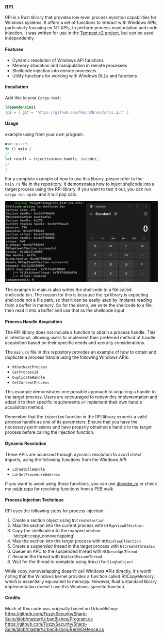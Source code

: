 ### RPI

RPI is a Rust library that provides low-level process injection capabilities for Windows systems. It offers a set of functions to interact with Windows APIs, particularly focusing on NT APIs, to perform process manipulation and code injection. It was written for use in the [Tempest c2 project](https://github.com/Teach2Breach/Tempest), but can be used independently.

#### Features

- Dynamic resolution of Windows API functions
- Memory allocation and manipulation in remote processes
- Shellcode injection into remote processes
- Utility functions for working with Windows DLLs and functions

#### Installation

Add this to your `Cargo.toml`:

```toml
[dependencies]
rpi = { git = "https://github.com/Teach2Breach/rpi.git" }
```

#### Usage
example using from your own program:
```rust
use rpi::*;
fn () main {
// 
let result = injection(new_handle, &scode);
//
}
```

For a complete example of how to use this library, please refer to the `main.rs` file in the repository. It demonstrates how to inject shellcode into a target process using the RPI library. If you want to test it out, you can run `cargo run <pid>` and it will pop calc. 

![Process Injection Diagram](2024-10-04_14-33.png)

The example in main.rs also writes the shellcode to a file called shellcode.bin. The reason for this is because the rpi library is expecting shellcode not a file path, so that it can be easily used by implants reading from a buffer in memory. So for the demo, we write the shellcode to a file, then read it into a buffer and use that as the shellcode input.

#### Process Handle Acquisition

The RPI library does not include a function to obtain a process handle. This is intentional, allowing users to implement their preferred method of handle acquisition based on their specific needs and security considerations.

The `main.rs` file in this repository provides an example of how to obtain and duplicate a process handle using the following Windows APIs:

- `NtGetNextProcess`
- `GetProcessId`
- `DuplicateHandle`
- `GetCurrentProcess`

This example demonstrates one possible approach to acquiring a handle to the target process. Users are encouraged to review this implementation and adapt it to their specific requirements or implement their own handle acquisition method.

Remember that the `injection` function in the RPI library expects a valid process handle as one of its parameters. Ensure that you have the necessary permissions and have properly obtained a handle to the target process before calling the injection function.

#### Dynamic Resolution

These APIs are accessed through dynamic resolution to avoid direct imports, using the following functions from the Windows API:

- `LdrGetDllHandle`
- `LdrGetProcedureAddress`

If you want to avoid using those functions, you can use [dinvoke_rs](https://github.com/Kudaes/DInvoke_rs) or check my [noldr repo](https://github.com/Teach2Breach/noldr) for resolving functions from a PEB walk.

#### Process Injection Technique

RPI uses the following steps for process injection:

1. Create a section object using `NtCreateSection`
2. Map the section into the current process with `NtMapViewOfSection`
3. Copy the shellcode into the mapped section 'std::ptr::copy_nonoverlapping'
4. Map the section into the target process with `NtMapViewOfSection`
5. Create a suspended thread in the target process with `NtCreateThreadEx`
6. Queue an APC to the suspended thread with `NtQueueApcThread`
7. Resume the thread with `NtAlertResumeThread`
8. Wait for the thread to complete using `NtWaitForSingleObject`

While copy_nonoverlapping doesn't call Windows APIs directly, it's worth noting that the Windows kernel provides a function called RtlCopyMemory, which is essentially equivalent to memcpy. However, Rust's standard library implementation doesn't use this Windows-specific function.

#### Credits

Much of this code was originally based on UrbanBishop:<BR>
https://github.com/FuzzySecurity/Sharp-Suite/blob/master/UrbanBishop/Program.cs<BR>
https://github.com/FuzzySecurity/Sharp-Suite/blob/master/UrbanBishop/BerlinDefence.cs


